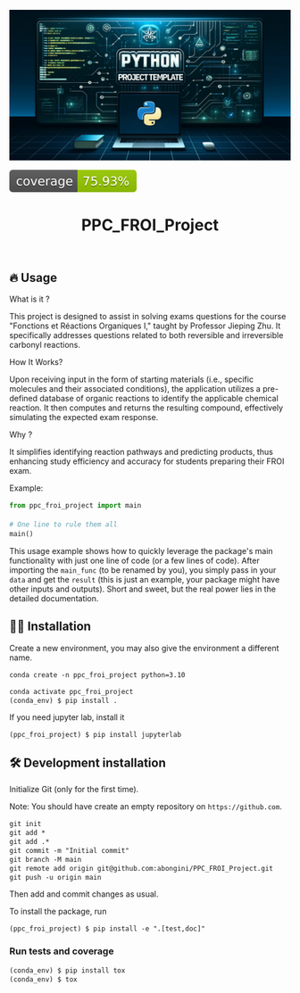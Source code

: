 ![Project Logo](assets/banner.png)

![Coverage Status](assets/coverage-badge.svg)

<h1 align="center">
PPC_FROI_Project
</h1>

<br>


## 🔥 Usage

What is it ? 

This project is designed to assist in solving exams questions for the course "Fonctions et Réactions Organiques I," taught by Professor Jieping Zhu. It specifically addresses questions related to both reversible and irreversible carbonyl reactions.

How It Works? 

Upon receiving input in the form of starting materials (i.e., specific molecules and their associated conditions), the application utilizes a pre-defined database of organic reactions to identify the applicable chemical reaction. It then computes and returns the resulting compound, effectively simulating the expected exam response.

Why ? 

 It simplifies identifying reaction pathways and predicting products, thus enhancing study efficiency and accuracy for students preparing their FROI exam.

Example:
 
```python
from ppc_froi_project import main

# One line to rule them all
main()
```

This usage example shows how to quickly leverage the package's main functionality with just one line of code (or a few lines of code). 
After importing the `main_func` (to be renamed by you), you simply pass in your `data` and get the `result` (this is just an example, your package might have other inputs and outputs). 
Short and sweet, but the real power lies in the detailed documentation.

## 👩‍💻 Installation

Create a new environment, you may also give the environment a different name. 

```
conda create -n ppc_froi_project python=3.10 
```

```
conda activate ppc_froi_project
(conda_env) $ pip install .
```

If you need jupyter lab, install it 

```
(ppc_froi_project) $ pip install jupyterlab
```


## 🛠️ Development installation

Initialize Git (only for the first time). 

Note: You should have create an empty repository on `https://github.com`.

```
git init
git add * 
git add .*
git commit -m "Initial commit" 
git branch -M main
git remote add origin git@github.com:abongini/PPC_FROI_Project.git 
git push -u origin main
```

Then add and commit changes as usual. 

To install the package, run

```
(ppc_froi_project) $ pip install -e ".[test,doc]"
```

### Run tests and coverage

```
(conda_env) $ pip install tox
(conda_env) $ tox
```



